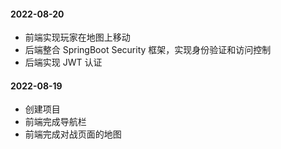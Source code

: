 #### 2022-08-20

- 前端实现玩家在地图上移动
- 后端整合 SpringBoot Security 框架，实现身份验证和访问控制
- 后端实现 JWT 认证



#### 2022-08-19

- 创建项目
- 前端完成导航栏
- 前端完成对战页面的地图


